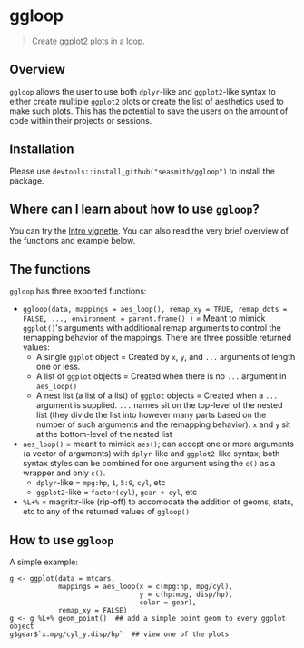 # ggloop

> Create ggplot2 plots in a loop.

## Overview
`ggloop` allows the user to use both `dplyr`-like and `ggplot2`-like syntax to either create multiple `ggplot2` plots or create the list of aesthetics used to make such plots. This has the potential to save the users on the amount of code within their projects or sessions.

## Installation
Please use `devtools::install_github("seasmith/ggloop")` to install the package.  

## Where can I learn about how to use `ggloop`?
You can try the [Intro vignette](vignettes/Intro.Rmd). You can also read the very brief overview of the functions and example below.

## The functions

`ggloop` has three exported functions: 
* `ggloop(data, mappings = aes_loop(), remap_xy = TRUE, remap_dots = FALSE, ..., environment = parent.frame() )` = Meant to mimick `ggplot()`'s arguments with additional remap arguments to control the remapping behavior of the mappings. There are three possible returned values:
	* A single `ggplot` object = Created by `x`, `y`, and `...` arguments of length one or less.
	* A list of `ggplot` objects = Created when there is no `...` argument in `aes_loop()`
	* A nest list (a list of a list) of `ggplot` objects = Created when a `...` argument is supplied. `...` names sit on the top-level of the nested list (they divide the list into however many parts based on the number of such arguments and the remapping behavior). `x` and `y` sit at the bottom-level of the nested list
* `aes_loop()` = meant to mimick `aes()`; can accept one or more arguments (a vector of arguments) with `dplyr`-like and `ggplot2`-like syntax; both syntax styles can be combined for one argument using the `c()` as a wrapper and only `c()`.
	* `dplyr`-like = `mpg:hp`, `1`, `5:9`, `cyl`, etc
	* `ggplot2`-like = `factor(cyl)`, `gear + cyl`, etc
* `%L+%` = magrittr-like (rip-off) to accomodate the addition of geoms, stats, etc to any of the returned values of `ggloop()`

## How to use `ggloop`

A simple example:  
```{r}
g <- ggplot(data = mtcars, 
            mappings = aes_loop(x = c(mpg:hp, mpg/cyl), 
                                y = c(hp:mpg, disp/hp),
                                color = gear), 
            remap_xy = FALSE)
g <- g %L+% geom_point()  ## add a simple point geom to every ggplot object
g$gear$`x.mpg/cyl_y.disp/hp`  ## view one of the plots
```
